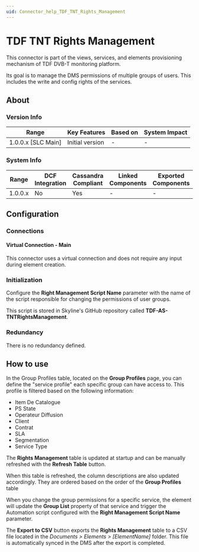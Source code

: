 ```yaml
---
uid: Connector_help_TDF_TNT_Rights_Management
---
```


# TDF TNT Rights Management

This connector is part of the views, services, and elements provisioning mechanism of TDF DVB-T monitoring platform.

Its goal is to manage the DMS permissions of multiple groups of users. This includes the write and config rights of the services.

## About

### Version Info

| Range                | Key Features     | Based on     | System Impact     |
|----------------------|------------------|--------------|-------------------|
| 1.0.0.x [SLC Main]   | Initial version  | -            | -                 |

### System Info

| Range     | DCF Integration     | Cassandra Compliant     | Linked Components     | Exported Components     |
|-----------|---------------------|-------------------------|-----------------------|-------------------------|
| 1.0.0.x   | No                  | Yes                     | -                     | -                       |

## Configuration

### Connections

#### Virtual Connection - Main

This connector uses a virtual connection and does not require any input during element creation.

### Initialization

Configure the **Right Management Script Name** parameter with the name of the script responsible for changing the permissions of user groups.

This script is stored in Skyline's GitHub repository called **TDF-AS-TNTRightsManagement**.

### Redundancy

There is no redundancy defined.

## How to use

In the Group Profiles table, located on the **Group Profiles** page, you can define the "service profile" each specific group can have access to. This profile is filtered based on the following information:

- Item De Catalogue
- PS State
- Operateur Diffusion
- Client
- Contrat
- SLA
- Segmentation
- Service Type

The **Rights Management** table is updated at startup and can be manually refreshed with the **Refresh Table** button.

When this table is refreshed, the column descriptions are also updated accordingly. They are ordered based on the order of the **Group Profiles** table

When you change the group permissions for a specific service, the element will update the **Group List** property of that service and trigger the Automation script configured with the **Right Management Script Name** parameter.

The **Export to CSV** button exports the **Rights Management** table to a CSV file located in the *Documents \> Elements \> \[ElementName\]* folder. This file is automatically synced in the DMS after the export is completed.
